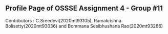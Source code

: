 ## Profile Page of OSSSE Assignment 4 - Group #11

Contributors : C.Sreedevi(2020mt93105), Ramakrishna Bolisetty(2020mt93036) and Bommana Sesibhushana Rao(2020mt93266)

